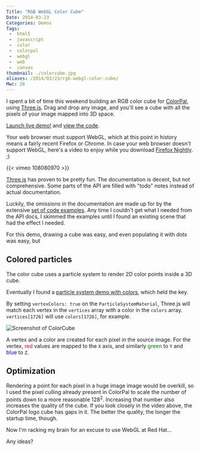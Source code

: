 ```yaml
---
Title: "RGB WebGL Color Cube"
Date: 2014-03-23
Categories: Demos
Tags:
 -  html5
 -  javascript
 -  color
 -  colorpal
 -  webgl
 -  web
 -  canvas
thumbnail: ./colorcube.jpg
aliases: /2014/03/23/rgb-webgl-color-cube/
Mwc: 26
---
```


I spent a bit of time this weekend building an RGB color cube for
[ColorPal][4], using [Three.js][1]. Drag and drop any image, and you'll see a
cube with all the pixels of your image mapped into 3D space.

<img style="display: none !important;" src="colorcube.jpg">

<a class="btn btn-default btn-lg"
href="/static/projects/colorpal_colorcube">Launch live demo!</a> and [view the
code][5].

Your web browser must support WebGL, which at this point in history means a
fairly recent Firefox or Chrome. In case your web browser doesn't support
WebGL, here's a video to enjoy while you download [Firefox Nightly][ffn]. ;)

{{< vimeo 108080970 >}}

[Three.js][1] has proven to be pretty fun. The documentation is decent, but
not comprehensive. Some parts of the API are filled with "todo" notes instead
of actual documentation.

Luckily, the omissions in the documentation are made up for by the extensive
[set of code examples][2]. Any time I couldn't get what I needed from the API
docs, I skimmed the examples until I found an existing scene that had the
effect I needed.

For this demo, drawing a cube was easy, and even populating it with dots was easy, but

## Colored particles

The color cube uses a particle system to render 2D color points inside a 3D
cube.

Eventually I found a [particle system demo with colors][3], which held the key.

By setting `vertexColors: true` on the `ParticleSystemMaterial`, Three.js will
match each vertex in the `vertices` array with a color in the `colors` array.
`vertices[1726]` will use `colors[1726]`, for example.

![Screenshot of ColorCube](screenshot.png "Screenshot of ColorCube")

A vertex and a color are created for each pixel in the source image. For the
vertex, <span style="color: red;">red</span> values are mapped to the `X` axis,
and similarly <span style="color: green">green</span> to `Y` and <span
style="color: blue">blue</span> to `Z`.

## Optimization

Rendering a point for each pixel in a huge image image would be overkill, so
I used the pixel culling already present in ColorPal to scale the number of
points down to a more reasonable 128<sup>2</sup>. Increasing that number also
increases the quality of the cube. If you look closely in the video above, the
ColorPal logo cube has gaps in it. The better the quality, the longer the
startup time, though.

Now I'm racking my brain for an excuse to use WebGL at Red Hat...

Any ideas?

[1]: http://threejs.org
[2]: http://threejs.org/examples/
[3]: http://threejs.org/examples/#webgl_particles_billboards_colors
[4]: http://colorpal.org
[5]: https://github.com/mwcz/mwcz/blob/master/content/static/projects/colorpal_colorcube/js/cp-colorcube.js
[ffn]: https://nightly.mozilla.org/
